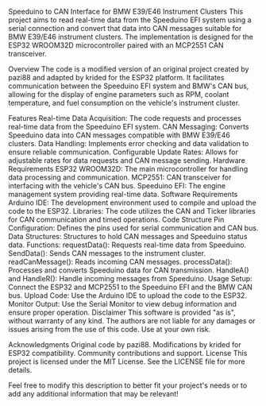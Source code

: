 Speeduino to CAN Interface for BMW E39/E46 Instrument Clusters
This project aims to read real-time data from the Speeduino EFI system using a serial connection and convert that data into CAN messages suitable for BMW E39/E46 instrument clusters. The implementation is designed for the ESP32 WROOM32D microcontroller paired with an MCP2551 CAN transceiver.

Overview
The code is a modified version of an original project created by pazi88 and adapted by krided for the ESP32 platform. It facilitates communication between the Speeduino EFI system and BMW's CAN bus, allowing for the display of engine parameters such as RPM, coolant temperature, and fuel consumption on the vehicle's instrument cluster.

Features
Real-time Data Acquisition: The code requests and processes real-time data from the Speeduino EFI system.
CAN Messaging: Converts Speeduino data into CAN messages compatible with BMW E39/E46 clusters.
Data Handling: Implements error checking and data validation to ensure reliable communication.
Configurable Update Rates: Allows for adjustable rates for data requests and CAN message sending.
Hardware Requirements
ESP32 WROOM32D: The main microcontroller for handling data processing and communication.
MCP2551: CAN transceiver for interfacing with the vehicle's CAN bus.
Speeduino EFI: The engine management system providing real-time data.
Software Requirements
Arduino IDE: The development environment used to compile and upload the code to the ESP32.
Libraries: The code utilizes the CAN and Ticker libraries for CAN communication and timed operations.
Code Structure
Pin Configuration: Defines the pins used for serial communication and CAN bus.
Data Structures: Structures to hold CAN messages and Speeduino status data.
Functions:
requestData(): Requests real-time data from Speeduino.
SendData(): Sends CAN messages to the instrument cluster.
readCanMessage(): Reads incoming CAN messages.
processData(): Processes and converts Speeduino data for CAN transmission.
HandleA() and HandleR(): Handle incoming messages from Speeduino.
Usage
Setup: Connect the ESP32 and MCP2551 to the Speeduino EFI and the BMW CAN bus.
Upload Code: Use the Arduino IDE to upload the code to the ESP32.
Monitor Output: Use the Serial Monitor to view debug information and ensure proper operation.
Disclaimer
This software is provided "as is", without warranty of any kind. The authors are not liable for any damages or issues arising from the use of this code. Use at your own risk.

Acknowledgments
Original code by pazi88.
Modifications by krided for ESP32 compatibility.
Community contributions and support.
License
This project is licensed under the MIT License. See the LICENSE file for more details.

Feel free to modify this description to better fit your project's needs or to add any additional information that may be relevant!
